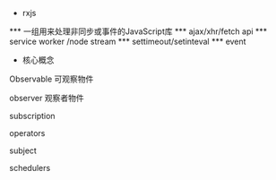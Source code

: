 * rxjs

*** 一组用来处理非同步或事件的JavaScript库
*** ajax/xhr/fetch api
*** service worker /node stream
*** settimeout/setinteval
*** event



* 核心概念

Observable 可观察物件

observer 观察者物件

subscription

operators

subject

schedulers
